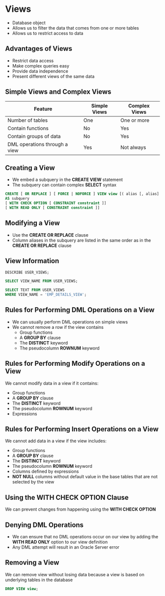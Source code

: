 # Views
* Database object
* Allows us to filter the data that comes from one or more tables
* Allows us to restrict access to data

## Advantages of Views
* Restrict data access
* Make complex queries easy
* Provide data independence
* Present different views of the same data

## Simple Views and Complex Views

| Feature | Simple Views | Complex Views |
|---------|--------------|---------------|
| Number of tables              | One | One or more |
| Contain functions             | No  | Yes |
| Contain groups of data        | No  | Yes |
| DML operations through a view | Yes | Not always |

## Creating a View
* We embed a subquery in the **CREATE VIEW** statement
* The subquery can contain complex **SELECT** syntax

```sql
CREATE [ OR REPLACE ] [ FORCE | NOFORCE ] VIEW view [( alias [, alias]... )]
AS subquery
[ WITH CHECK OPTION [ CONSTRAINT constraint ]]
[ WITH READ ONLY [ CONSTRAINT constraint ]]
```

## Modifying a View
* Use the **CREATE OR REPLACE** clause
* Column aliases in the subquery are listed in the same order as in the **CREATE OR REPLACE** clause

## View Information

```sql
DESCRIBE USER_VIEWS;
```

```sql
SELECT VIEW_NAME FROM USER_VIEWS;
```

```sql
SELECT TEXT FROM USER_VIEWS
WHERE VIEW_NAME = 'EMP_DETAILS_VIEW';
```

## Rules for Performing DML Operations on a View
* We can usually perform DML operations on simple views
* We cannot remove a row if the view contains
    * Group functions
    * A **GROUP BY** clause
    * The **DISTINCT** keyword
    * The pseudocolumn **ROWNUM** keyword

## Rules for Performing Modify Operations on a View
We cannot modify data in a view if it contains:
* Group functions
* A **GROUP BY** clause
* The **DISTINCT** keyword
* The pseudocolumn **ROWNUM** keyword
* Expressions

## Rules for Performing Insert Operations on a View
We cannot add data in a view if the view includes:
* Group functions
* A **GROUP BY** clause
* The **DISTINCT** keyword
* The pseudocolumn **ROWNUM** keyword
* Columns defined by expressions
* **NOT NULL** columns without default value in the base tables that are not selected by the view

## Using the WITH CHECK OPTION Clause
We can prevent changes from happening using the **WITH CHECK OPTION**

## Denying DML Operations
* We can ensure that no DML operations occur on our view by adding the **WITH READ ONLY** option to our view definition
* Any DML attempt will result in an Oracle Server error

## Removing a View
We can remove view without losing data because a view is based on underlying tables in the database

```sql
DROP VIEW view;
```
